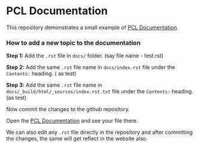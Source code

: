 # PCL Documentation

This repository demonstrates a small example of [PCL Documentation](https://pcl-documentatiom.readthedocs.io/en/latest/).

### How to add a new topic to the documentation
**Step 1:**  Add the `.rst` file in `docs/` folder. (say file name - test.rst)

**Step 2:**  Add the same `.rst` file name in `docs/index.rst` file under the `Contents:` heading. ( as test)

**Step 3:**  Add the same `.rst` file name in `docs/_build/html/_sources/index.rst.txt` file under the `Contents:` heading. (as test)

Now commit the changes to the github repository.

Open the [PCL Documentation](https://pcl-documentatiom.readthedocs.io/en/latest/) and see your file there. 

We can also edit any `.rst` file directly in the repository and after committing the changes, the same will get reflect in the website also.
